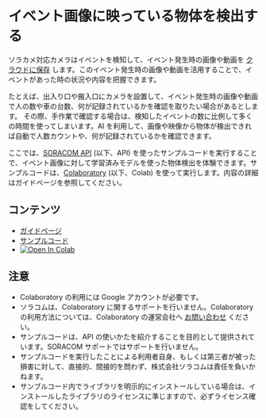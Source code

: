 # イベント画像に映っている物体を検出する

ソラカメ対応カメラはイベントを検知して、イベント発生時の画像や動画を [クラウドに保存](https://users.soracom.io/ja-jp/guides/soracom-cloud-camera-services/check-event/) します。このイベント発生時の画像や動画を活用することで、イベントがあった時の状況や内容を把握できます。

たとえば、出入り口や搬入口にカメラを設置して、イベント発生時の画像や動画で人の数や車の台数、何が記録されているかを確認を取りたい場合があるとします。 その際、手作業で確認する場合は、検知したイベントの数に比例して多くの時間を使ってしまいます。AI を利用して、画像や映像から物体が検出できれば自動で人数カウントや、何が記録されているかを確認できます。

ここでは、[SORACOM API](https://users.soracom.io/ja-jp/tools/api/) (以下、API) を使ったサンプルコードを実行することで、イベント画像に対して学習済みモデルを使った物体検出を体験できます。サンプルコードは、[Colaboratory](https://colab.research.google.com/) (以下、Colab) を使って実行します。内容の詳細はガイドページを参照してください。

## コンテンツ
 -  [ガイドページ](https://users.soracom.io/ja-jp/guides/soracom-cloud-camera-services/api-examples-object-detection-with-event-image/)
-  [サンプルコード](https://github.com/soracom-labs/sora-cam-api-examples/tree/main/object-detection-with-event-image/)
- [![Open In Colab](https://colab.research.google.com/assets/colab-badge.svg)](https://colab.research.google.com/github/soracom-labs/sora-cam-api-examples/blob/main/object-detection-with-event-image/api-examples-object-detection-with-event-image.ipynb)

## 注意

- Colaboratory の利用には Google アカウントが必要です。
- ソラコムは、Colaboratory に関するサポートを行いません。Colaboratory の利用方法については、Colaboratory の運営会社へ [お問い合わせ](https://research.google.com/colaboratory/faq.html) ください。
- サンプルコードは、API の使いかたを紹介することを目的として提供されています。SORACOM サポートではサポートを行いません。
- サンプルコードを実行したことによる利用者自身、もしくは第三者が被った損害に対して、直接的、間接的を問わず、株式会社ソラコムは責任を負いかねます。
- サンブルコード内でライブラリを明示的にインストールしている場合は、インストールしたライブラリのライセンスに準じますので、必ずライセンス確認をしてください。